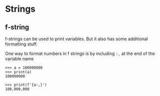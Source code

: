 # Strings

## f-string

f-strings can be used to print variables. But it also has some additional formatting stuff.

One way to format numbers in f strings is by including `:,` at the end of the variable name

```text
>>> a = 100000000
>>> print(a)
100000000

>>> print(f'{a:,}')
100,000,000
```
